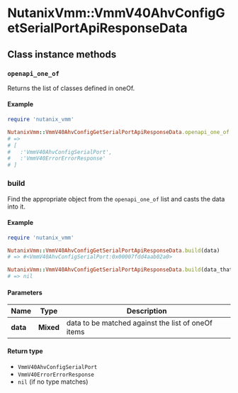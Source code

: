 # NutanixVmm::VmmV40AhvConfigGetSerialPortApiResponseData

## Class instance methods

### `openapi_one_of`

Returns the list of classes defined in oneOf.

#### Example

```ruby
require 'nutanix_vmm'

NutanixVmm::VmmV40AhvConfigGetSerialPortApiResponseData.openapi_one_of
# =>
# [
#   :'VmmV40AhvConfigSerialPort',
#   :'VmmV40ErrorErrorResponse'
# ]
```

### build

Find the appropriate object from the `openapi_one_of` list and casts the data into it.

#### Example

```ruby
require 'nutanix_vmm'

NutanixVmm::VmmV40AhvConfigGetSerialPortApiResponseData.build(data)
# => #<VmmV40AhvConfigSerialPort:0x00007fdd4aab02a0>

NutanixVmm::VmmV40AhvConfigGetSerialPortApiResponseData.build(data_that_doesnt_match)
# => nil
```

#### Parameters

| Name | Type | Description |
| ---- | ---- | ----------- |
| **data** | **Mixed** | data to be matched against the list of oneOf items |

#### Return type

- `VmmV40AhvConfigSerialPort`
- `VmmV40ErrorErrorResponse`
- `nil` (if no type matches)

